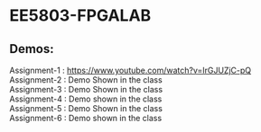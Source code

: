 # EE5803-FPGALAB

## Demos: <br />
Assignment-1 : https://www.youtube.com/watch?v=IrGJUZjC-pQ <br />
Assignment-2 : Demo Shown in the class <br />
Assignment-3 : Demo Shown in the class <br />
Assignment-4 : Demo shown in the class <br />
Assignment-5 : Demo Shown in the class <br />
Assignment-6 : Demo shown in the class <br />
